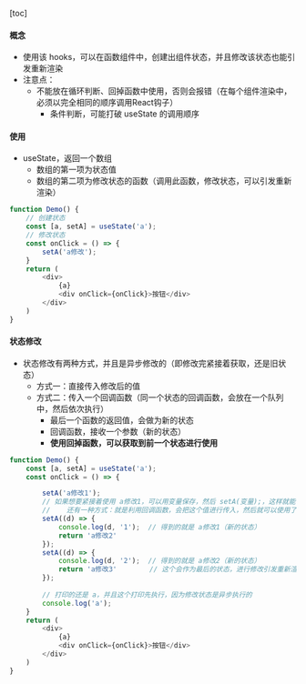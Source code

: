 <script src='/笔记/see/index.js'></script>
[toc]

#### 概念
- 使用该 hooks，可以在函数组件中，创建出组件状态，并且修改该状态也能引发重新渲染
- 注意点：
  - 不能放在循环判断、回掉函数中使用，否则会报错（在每个组件渲染中，必须以完全相同的顺序调用React钩子）
    - 条件判断，可能打破 useState 的调用顺序


#### 使用
- useState，返回一个数组
  - 数组的第一项为状态值
  - 数组的第二项为修改状态的函数（调用此函数，修改状态，可以引发重新渲染）
```js
function Demo() {
    // 创建状态
    const [a, setA] = useState('a');
    // 修改状态
    const onClick = () => {
        setA('a修改');
    }
    return (
        <div>
            {a}
            <div onClick={onClick}>按钮</div>
        </div>
    )
}
```


#### 状态修改
- 状态修改有两种方式，并且是异步修改的（即修改完紧接着获取，还是旧状态）
  - 方式一：直接传入修改后的值
  - 方式二：传入一个回调函数（同一个状态的回调函数，会放在一个队列中，然后依次执行）
    - 最后一个函数的返回值，会做为新的状态
    - 回调函数，接收一个参数（新的状态）
    - **使用回掉函数，可以获取到前一个状态进行使用**
```js
function Demo() {
    const [a, setA] = useState('a');
    const onClick = () => {

        setA('a修改1');
        // 如果想要紧接着使用 a修改1，可以用变量保存，然后 setA(变量);，这样就能使用新的值了
        //    还有一种方式：就是利用回调函数，会把这个值进行传入，然后就可以使用了
        setA((d) => {
            console.log(d, '1');  // 得到的就是 a修改1（新的状态）
            return 'a修改2'
        });
        setA((d) => {
            console.log(d, '2');  // 得到的就是 a修改2（新的状态）
            return 'a修改3'        // 这个会作为最后的状态，进行修改引发重新渲染
        });
        
        // 打印的还是 a，并且这个打印先执行，因为修改状态是异步执行的
        console.log('a');
    }
    return (
        <div>
            {a}
            <div onClick={onClick}>按钮</div>
        </div>
    )
}
```
